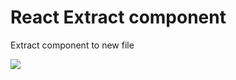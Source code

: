 # React Extract component

Extract component to new file

![](https://github.com/zucska/extract-component/extract-component.gif)
